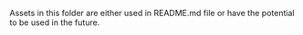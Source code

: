 Assets in this folder are either used in README.md file or have the potential to be used in the future.
